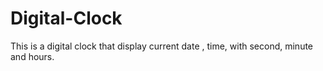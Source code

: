 # Digital-Clock
This is a digital clock that display current date , time, with second, minute and hours. 
